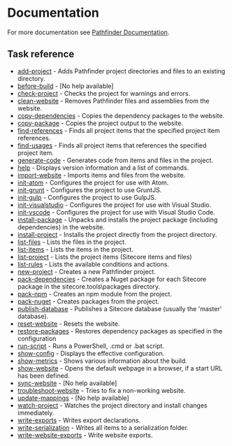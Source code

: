 # Documentation
For more documentation see [Pathfinder Documentation](https://github.com/JakobChristensen/Sitecore.Pathfinder/blob/master/docs/README.md).

## Task reference
* [add-project](https://github.com/JakobChristensen/Sitecore.Pathfinder/blob/master/src/Sitecore.Pathfinder.Console/help/tasks/add-project.md) - Adds Pathfinder project directories and files to an existing directory.
* [before-build](https://github.com/JakobChristensen/Sitecore.Pathfinder/blob/master/src/Sitecore.Pathfinder.Console/help/tasks/before-build.md) - [No help available]
* [check-project](https://github.com/JakobChristensen/Sitecore.Pathfinder/blob/master/src/Sitecore.Pathfinder.Console/help/tasks/check-project.md) - Checks the project for warnings and errors.
* [clean-website](https://github.com/JakobChristensen/Sitecore.Pathfinder/blob/master/src/Sitecore.Pathfinder.Console/help/tasks/clean-website.md) - Removes Pathfinder files and assemblies from the website.
* [copy-dependencies](https://github.com/JakobChristensen/Sitecore.Pathfinder/blob/master/src/Sitecore.Pathfinder.Console/help/tasks/copy-dependencies.md) - Copies the dependency packages to the website.
* [copy-package](https://github.com/JakobChristensen/Sitecore.Pathfinder/blob/master/src/Sitecore.Pathfinder.Console/help/tasks/copy-package.md) - Copies the project output to the website.
* [find-references](https://github.com/JakobChristensen/Sitecore.Pathfinder/blob/master/src/Sitecore.Pathfinder.Console/help/tasks/find-references.md) - Finds all project items that the specified project item references.
* [find-usages](https://github.com/JakobChristensen/Sitecore.Pathfinder/blob/master/src/Sitecore.Pathfinder.Console/help/tasks/find-usages.md) - Finds all project items that references the specified project item.
* [generate-code](https://github.com/JakobChristensen/Sitecore.Pathfinder/blob/master/src/Sitecore.Pathfinder.Console/help/tasks/generate-code.md) - Generates code from items and files in the project.
* [help](https://github.com/JakobChristensen/Sitecore.Pathfinder/blob/master/src/Sitecore.Pathfinder.Console/help/tasks/help.md) - Displays version information and a list of commands.
* [import-website](https://github.com/JakobChristensen/Sitecore.Pathfinder/blob/master/src/Sitecore.Pathfinder.Console/help/tasks/import-website.md) - Imports items and files from the website.
* [init-atom](https://github.com/JakobChristensen/Sitecore.Pathfinder/blob/master/src/Sitecore.Pathfinder.Console/help/tasks/init-atom.md) - Configures the project for use with Atom.
* [init-grunt](https://github.com/JakobChristensen/Sitecore.Pathfinder/blob/master/src/Sitecore.Pathfinder.Console/help/tasks/init-grunt.md) - Configures the project to use GruntJS.
* [init-gulp](https://github.com/JakobChristensen/Sitecore.Pathfinder/blob/master/src/Sitecore.Pathfinder.Console/help/tasks/init-gulp.md) - Configures the project to use GulpJS.
* [init-visualstudio](https://github.com/JakobChristensen/Sitecore.Pathfinder/blob/master/src/Sitecore.Pathfinder.Console/help/tasks/init-visualstudio.md) - Configures the project for use with Visual Studio.
* [init-vscode](https://github.com/JakobChristensen/Sitecore.Pathfinder/blob/master/src/Sitecore.Pathfinder.Console/help/tasks/init-vscode.md) - Configures the project for use with Visual Studio Code.
* [install-package](https://github.com/JakobChristensen/Sitecore.Pathfinder/blob/master/src/Sitecore.Pathfinder.Console/help/tasks/install-package.md) - Unpacks and installs the project package (including dependencies) in the website.
* [install-project](https://github.com/JakobChristensen/Sitecore.Pathfinder/blob/master/src/Sitecore.Pathfinder.Console/help/tasks/install-project.md) - Installs the project directly from the project directory.
* [list-files](https://github.com/JakobChristensen/Sitecore.Pathfinder/blob/master/src/Sitecore.Pathfinder.Console/help/tasks/list-files.md) - Lists the files in the project.
* [list-items](https://github.com/JakobChristensen/Sitecore.Pathfinder/blob/master/src/Sitecore.Pathfinder.Console/help/tasks/list-items.md) - Lists the items in the project.
* [list-project](https://github.com/JakobChristensen/Sitecore.Pathfinder/blob/master/src/Sitecore.Pathfinder.Console/help/tasks/list-project.md) - Lists the project items (Sitecore items and files)
* [list-rules](https://github.com/JakobChristensen/Sitecore.Pathfinder/blob/master/src/Sitecore.Pathfinder.Console/help/tasks/list-rules.md) - Lists the available conditions and actions.
* [new-project](https://github.com/JakobChristensen/Sitecore.Pathfinder/blob/master/src/Sitecore.Pathfinder.Console/help/tasks/new-project.md) - Creates a new Pathfinder project.
* [pack-dependencies](https://github.com/JakobChristensen/Sitecore.Pathfinder/blob/master/src/Sitecore.Pathfinder.Console/help/tasks/pack-dependencies.md) - Creates a Nuget package for each Sitecore package in the sitecore.tools\\packages directory.
* [pack-npm](https://github.com/JakobChristensen/Sitecore.Pathfinder/blob/master/src/Sitecore.Pathfinder.Console/help/tasks/pack-npm.md) - Creates an npm module from the project.
* [pack-nuget](https://github.com/JakobChristensen/Sitecore.Pathfinder/blob/master/src/Sitecore.Pathfinder.Console/help/tasks/pack-nuget.md) - Creates packages from the project.
* [publish-database](https://github.com/JakobChristensen/Sitecore.Pathfinder/blob/master/src/Sitecore.Pathfinder.Console/help/tasks/publish-database.md) - Publishes a Sitecore database (usually the 'master' database).
* [reset-website](https://github.com/JakobChristensen/Sitecore.Pathfinder/blob/master/src/Sitecore.Pathfinder.Console/help/tasks/reset-website.md) - Resets the website.
* [restore-packages](https://github.com/JakobChristensen/Sitecore.Pathfinder/blob/master/src/Sitecore.Pathfinder.Console/help/tasks/restore-packages.md) - Restores dependency packages as specified in the configuration
* [run-script](https://github.com/JakobChristensen/Sitecore.Pathfinder/blob/master/src/Sitecore.Pathfinder.Console/help/tasks/run-script.md) - Runs a PowerShell, .cmd or .bat script.
* [show-config](https://github.com/JakobChristensen/Sitecore.Pathfinder/blob/master/src/Sitecore.Pathfinder.Console/help/tasks/show-config.md) - Displays the effective configuration.
* [show-metrics](https://github.com/JakobChristensen/Sitecore.Pathfinder/blob/master/src/Sitecore.Pathfinder.Console/help/tasks/show-metrics.md) - Shows various information about the build.
* [show-website](https://github.com/JakobChristensen/Sitecore.Pathfinder/blob/master/src/Sitecore.Pathfinder.Console/help/tasks/show-website.md) - Opens the default webpage in a browser, if a start URL has been defined.
* [sync-website](https://github.com/JakobChristensen/Sitecore.Pathfinder/blob/master/src/Sitecore.Pathfinder.Console/help/tasks/sync-website.md) - [No help available]
* [troubleshoot-website](https://github.com/JakobChristensen/Sitecore.Pathfinder/blob/master/src/Sitecore.Pathfinder.Console/help/tasks/troubleshoot-website.md) - Tries to fix a non-working website.
* [update-mappings](https://github.com/JakobChristensen/Sitecore.Pathfinder/blob/master/src/Sitecore.Pathfinder.Console/help/tasks/update-mappings.md) - [No help available]
* [watch-project](https://github.com/JakobChristensen/Sitecore.Pathfinder/blob/master/src/Sitecore.Pathfinder.Console/help/tasks/watch-project.md) - Watches the project directory and install changes immediately.
* [write-exports](https://github.com/JakobChristensen/Sitecore.Pathfinder/blob/master/src/Sitecore.Pathfinder.Console/help/tasks/write-exports.md) - Writes export declarations.
* [write-serialization](https://github.com/JakobChristensen/Sitecore.Pathfinder/blob/master/src/Sitecore.Pathfinder.Console/help/tasks/write-serialization.md) - Writes all items to a serialization folder.
* [write-website-exports](https://github.com/JakobChristensen/Sitecore.Pathfinder/blob/master/src/Sitecore.Pathfinder.Console/help/tasks/write-website-exports.md) - Write website exports.
